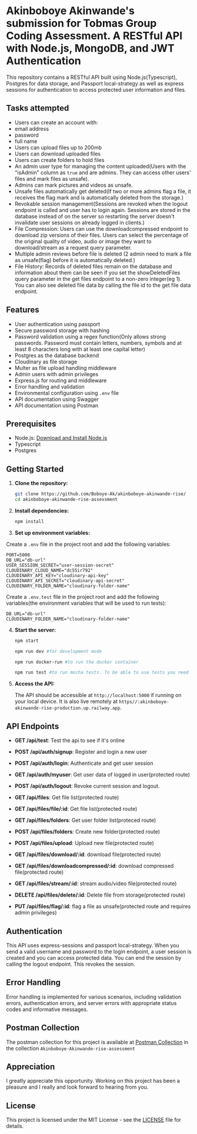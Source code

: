 # Akinboboye Akinwande's submission for Tobmas Group Coding Assessment. A RESTful API with Node.js, MongoDB, and JWT Authentication

This repository contains a RESTful API built using Node.js(Typescript), Postgres for data storage, and Passport local-strategy as well as express sessions for authentication to access protected user information and files. 

## Tasks attempted
- Users can create an account with:
- email address
- password
- full name
- Users can upload files up to 200mb
- Users can download uploaded files
- Users can create folders to hold files
- An admin user type for managing the content uploaded(Users with the "isAdmin" column as `true` and are admins. They can access other users' files and mark files as unsafe).
- Admins can mark pictures and videos as unsafe.
- Unsafe files automatically get deleted(If two or more admins flag a file, it receives the flag mark and is automatically deleted from the storage.)
- Revokable session management(Sessions are revoked when the logout endpoint is called and user has to login again. Sessions are stored in the database instead of on the server so restarting the server doesn't invalidate user sessions on already logged in clients.)
- File Compression: Users can use the downloadcompressed endpoint to download zip versions of their files. Users can select the percentage of the original quality of video, audio or image they want to download/stream as a request query parameter.
- Multiple admin reviews before file is deleted (2 admin need to mark a file as unsafe(flag) before it is automatically deleted.)
- File History: Records of deleted files remain on the database and information about them can be seen if you set the showDeletedFiles query parameter in the get files endpoint to a non-zero integer(eg 1). You can also see deleted file data by calling the file id to the get file data endpoint.


## Features

- User authentication using passport
- Secure password storage with hashing
- Password validation using a regex function(Only allows strong passwords. Password must contain letters, numbers, symbols and at least 8 characters long with at least one capital letter)
- Postgres as the database backend
- Cloudinary as file storage
- Multer as file upload handling middleware
- Admin users with admin privileges
- Express.js for routing and middleware
- Error handling and validation
- Environmental configuration using `.env` file
- API documentation using Swagger
- API documentation using Postman

## Prerequisites

- Node.js: [Download and Install Node.js](https://nodejs.org/)
- Typescript
- Postgres

## Getting Started

1. **Clone the repository:**

   ```bash
   git clone https://github.com/Boboye-Ak/akinboboye-akinwande-rise/
   cd akinboboye-akinwande-rise-assessment
   ```

2. **Install dependencies:**

   ```bash
   npm install
   ```

3. **Set up environment variables:**

Create a `.env` file in the project root and add the following variables:

```plaintext
PORT=5000
DB_URL="db-url"
USER_SESSION_SECRET="user-session-secret"
CLOUDINARY_CLOUD_NAME="dc55ir792"
CLOUDINARY_API_KEY="cloudinary-api-key"
CLOUDINARY_API_SECRET="cloudinary-api-secret"
CLOUDINARY_FOLDER_NAME="cloudinary-folder-name"
 ```
Create a `.env.test` file in the project root and add the following variables(the environment variables that will be used to run tests):

```plaintext
DB_URL="db-url"
CLOUDINARY_FOLDER_NAME="cloudinary-folder-name"
 ```

4. **Start the server:**

   ```bash
   npm start
   ```

   ```bash
   npm run dev #for development mode
   ```

   ```bash
   npm run docker-run #to run the docker container
   ```

    ```bash
   npm run test #to run mocha tests. To be able to use tests you need to have Postgres running locally on your PC on port 5432
   ```

5. **Access the API:**

   The API should be accessible at `http://localhost:5000` if running on your local device.
   It is also live remotely at `https//:akinboboye-akinwande-rise-production.up.railway.app`.

## API Endpoints

- **GET /api/test**: Test the api to see if it's online
- **POST /api/auth/signup**: Register and login a new user
- **POST /api/auth/login**: Authenticate and get user session
- **GET /api/auth/myuser**: Get user data of logged in user(protected route)
- **POST /api/auth/logout**: Revoke current session and logout.

- **GET /api/files**: Get file list(protected route)
- **GET /api/files/file/:id**: Get file list(protected route)
- **GET /api/files/folders**: Get user folder list(proteced route)
- **POST /api/files/folders**: Create new folder(protected route)
- **POST /api/files/upload**: Upload new file(protected route)
- **GET /api/files/download/:id**: download file(protected route)
- **GET /api/files/downloadcompressed/:id**: download compressed file(protected route)
- **GET /api/files/stream/:id**: stream audio/video file(protected route)
- **DELETE /api/files/delete/:id**: Delete file from storage(protected route)
- **PUT /api/files/flag/:id**: flag a file as unsafe(protected route and requires admin privileges)



## Authentication

This API uses express-sessions and passport local-strategy. When you send a valid username and password to the login endpoint, a user session is created and you can access protected data. You can end the session by calling the logout endpoint. This revokes the session.

## Error Handling

Error handling is implemented for various scenarios, including validation errors, authentication errors, and server errors with appropriate status codes and informative messages.

## Postman Collection

The postman collection for this project is available at [Postman Collection](https://www.postman.com/planetary-rocket-306155/workspace/public-workspace/collection/18499196-cb1ae28c-2ac2-4d92-bd98-6c232dc0f18f?action=share&creator=18499196&active-environment=18499196-94083831-2784-437f-bc2e-30266dd6e512) in the collection `Akinboboye-Akinwande-rise-assessment`

## Appreciation

I greatly appreciate this opportunity. Working on this project has been a pleasure and I really and look forward to hearing from you.

## License

This project is licensed under the MIT License - see the [LICENSE](LICENSE) file for details.
